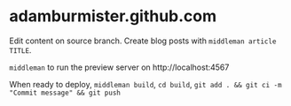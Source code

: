 adamburmister.github.com
========================

Edit content on source branch. Create blog posts with `middleman article TITLE`.

`middleman` to run the preview server on http://localhost:4567

When ready to deploy, `middleman build`, `cd build`, `git add . && git ci -m "Commit message" && git push`
